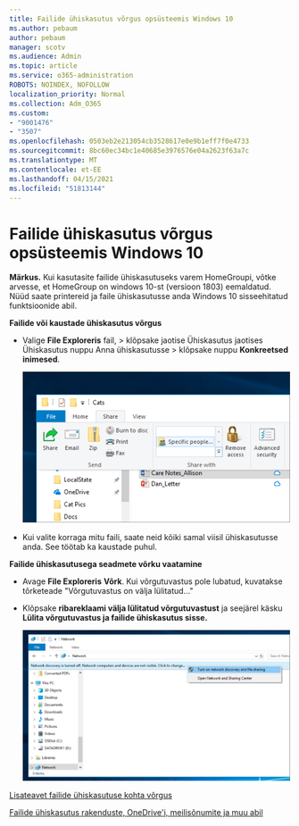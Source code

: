 ```yaml
---
title: Failide ühiskasutus võrgus opsüsteemis Windows 10
ms.author: pebaum
author: pebaum
manager: scotv
ms.audience: Admin
ms.topic: article
ms.service: o365-administration
ROBOTS: NOINDEX, NOFOLLOW
localization_priority: Normal
ms.collection: Adm_O365
ms.custom:
- "9001476"
- "3507"
ms.openlocfilehash: 0503eb2e213054cb3528617e0e9b1eff7f0e4733
ms.sourcegitcommit: 8bc60ec34bc1e40685e3976576e04a2623f63a7c
ms.translationtype: MT
ms.contentlocale: et-EE
ms.lasthandoff: 04/15/2021
ms.locfileid: "51813144"
---
```

# <a name="file-sharing-over-a-network-in-windows-10"></a>Failide ühiskasutus võrgus opsüsteemis Windows 10

**Märkus.** Kui kasutasite failide ühiskasutuseks varem HomeGroupi, võtke arvesse, et HomeGroup on windows 10-st (versioon 1803) eemaldatud. Nüüd saate printereid ja faile ühiskasutusse anda Windows 10 sisseehitatud funktsioonide abil.

**Failide või kaustade ühiskasutus võrgus**

- Valige **File Exploreris** fail, > klõpsake  jaotise Ühiskasutus jaotises Ühiskasutus nuppu  Anna ühiskasutusse > klõpsake nuppu **Konkreetsed inimesed**.

    ![Andke fail ühiskasutusse kindlatele inimestele.](media/share-with-specific-people.png)
          
- Kui valite korraga mitu faili, saate neid kõiki samal viisil ühiskasutusse anda. See töötab ka kaustade puhul.

**Failide ühiskasutusega seadmete võrku vaatamine**

- Avage **File Exploreris** **Võrk**. Kui võrgutuvastus pole lubatud, kuvatakse tõrketeade "Võrgutuvastus on välja lülitatud..."

- Klõpsake **ribareklaami välja lülitatud võrgutuvastust** ja seejärel käsku **Lülita võrgutuvastus ja failide ühiskasutus sisse.**

    ![Lülitage sisse võrgutuvastus ja failide ühiskasutus.](media/turn-on-network-discovery.png)

[Lisateavet failide ühiskasutuse kohta võrgus](https://support.microsoft.com/help/4092694/windows-10-file-sharing-over-a-network)

[Failide ühiskasutus rakenduste, OneDrive'i, meilisõnumite ja muu abil](https://support.microsoft.com/help/4027674/windows-10-share-files-in-file-explorer)
